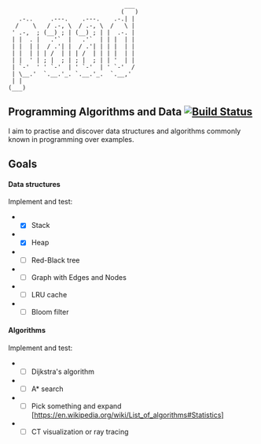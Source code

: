 ```
                                 ___  
                                (   ) 
   .-..     .---.    .---.    .-.| |  
  /    \   / .-, \  / .-, \  /   \ |  
 ' .-,  ; (__) ; | (__) ; | |  .-. |  
 | |  . |   .'`  |   .'`  | | |  | |  
 | |  | |  / .'| |  / .'| | | |  | |  
 | |  | | | /  | | | /  | | | |  | |  
 | |  ' | ; |  ; | ; |  ; | | '  | |  
 | `-'  ' ' `-'  | ' `-'  | ' `-'  /  
 | \__.'  `.__.'_. `.__.'_.  `.__,'   
 | |                                  
(___)                                 
```
Programming Algorithms and Data [![Build Status](https://travis-ci.org/delanni/PAAD.svg?branch=master)](https://travis-ci.org/delanni/PAAD)
---

I aim to practise and discover data structures and algorithms commonly known in programming over examples.

## Goals

#### Data structures

 Implement and test:
 * * [x] Stack 
 * * [x] Heap 
 * * [ ] Red-Black tree
 * * [ ] Graph with Edges and Nodes
 * * [ ] LRU cache
 * * [ ] Bloom filter

#### Algorithms
 
 Implement and test:
 * * [ ] Dijkstra's algorithm
 * * [ ] A* search
 * * [ ] Pick something and expand [https://en.wikipedia.org/wiki/List_of_algorithms#Statistics]
 * * [ ] CT visualization or ray tracing
